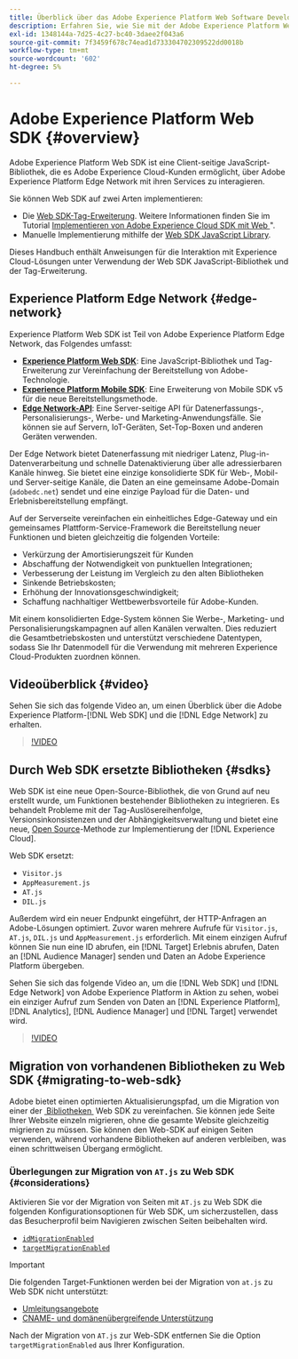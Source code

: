 ```yaml
---
title: Überblick über das Adobe Experience Platform Web Software Development Kit (SDK)
description: Erfahren Sie, wie Sie mit der Adobe Experience Platform Web SDK Experience Platform-Funktionen in Ihre Website integrieren können.
exl-id: 1348144a-7d25-4c27-bc40-3daee2f043a6
source-git-commit: 7f3459f678c74ead1d733304702309522dd0018b
workflow-type: tm+mt
source-wordcount: '602'
ht-degree: 5%

---
```


# Adobe Experience Platform Web SDK {#overview}

Adobe Experience Platform Web SDK ist eine Client-seitige JavaScript-Bibliothek, die es Adobe Experience Cloud-Kunden ermöglicht, über Adobe Experience Platform Edge Network mit ihren Services zu interagieren.

Sie können Web SDK auf zwei Arten implementieren:

* Die [Web SDK-Tag-Erweiterung](../tags/extensions/client/web-sdk/web-sdk-extension-configuration.md). Weitere Informationen finden Sie im Tutorial [Implementieren von Adobe Experience Cloud SDK mit Web &#x200B;](https://experienceleague.adobe.com/de/docs/platform-learn/implement-web-sdk/overview)&quot;.
* Manuelle Implementierung mithilfe der [Web SDK JavaScript Library](install/library.md).

Dieses Handbuch enthält Anweisungen für die Interaktion mit Experience Cloud-Lösungen unter Verwendung der Web SDK JavaScript-Bibliothek und der Tag-Erweiterung.

## Experience Platform Edge Network {#edge-network}



Experience Platform Web SDK ist Teil von Adobe Experience Platform Edge Network, das Folgendes umfasst:

* **[Experience Platform Web SDK](#overview)**: Eine JavaScript-Bibliothek und Tag-Erweiterung zur Vereinfachung der Bereitstellung von Adobe-Technologie.
* **[Experience Platform Mobile SDK](https://developer.adobe.com/client-sdks/home/)**: Eine Erweiterung von Mobile SDK v5 für die neue Bereitstellungsmethode.
* **[Edge Network-API](https://developer.adobe.com/data-collection-apis/docs/api/)**: Eine Server-seitige API für Datenerfassungs-, Personalisierungs-, Werbe- und Marketing-Anwendungsfälle. Sie können sie auf Servern, IoT-Geräten, Set-Top-Boxen und anderen Geräten verwenden.

Der Edge Network bietet Datenerfassung mit niedriger Latenz, Plug-in-Datenverarbeitung und schnelle Datenaktivierung über alle adressierbaren Kanäle hinweg. Sie bietet eine einzige konsolidierte SDK für Web-, Mobil- und Server-seitige Kanäle, die Daten an eine gemeinsame Adobe-Domain (`adobedc.net`) sendet und eine einzige Payload für die Daten- und Erlebnisbereitstellung empfängt.

Auf der Serverseite vereinfachen ein einheitliches Edge-Gateway und ein gemeinsames Plattform-Service-Framework die Bereitstellung neuer Funktionen und bieten gleichzeitig die folgenden Vorteile:

* Verkürzung der Amortisierungszeit für Kunden
* Abschaffung der Notwendigkeit von punktuellen Integrationen;
* Verbesserung der Leistung im Vergleich zu den alten Bibliotheken
* Sinkende Betriebskosten;
* Erhöhung der Innovationsgeschwindigkeit;
* Schaffung nachhaltiger Wettbewerbsvorteile für Adobe-Kunden.

Mit einem konsolidierten Edge-System können Sie Werbe-, Marketing- und Personalisierungskampagnen auf allen Kanälen verwalten. Dies reduziert die Gesamtbetriebskosten und unterstützt verschiedene Datentypen, sodass Sie Ihr Datenmodell für die Verwendung mit mehreren Experience Cloud-Produkten zuordnen können.

## Videoüberblick {#video}

Sehen Sie sich das folgende Video an, um einen Überblick über die Adobe Experience Platform-[!DNL Web SDK] und die [!DNL Edge Network] zu erhalten.

>[!VIDEO](https://video.tv.adobe.com/v/37260?quality=12&learn=on&captions=ger)

## Durch Web SDK ersetzte Bibliotheken {#sdks}

Web SDK ist eine neue Open-Source-Bibliothek, die von Grund auf neu erstellt wurde, um Funktionen bestehender Bibliotheken zu integrieren. Es behandelt Probleme mit der Tag-Auslösereihenfolge, Versionsinkonsistenzen und der Abhängigkeitsverwaltung und bietet eine neue, [Open Source](https://github.com/adobe/alloy)-Methode zur Implementierung der [!DNL Experience Cloud].

Web SDK ersetzt:

* `Visitor.js`
* `AppMeasurement.js`
* `AT.js`
* `DIL.js`

Außerdem wird ein neuer Endpunkt eingeführt, der HTTP-Anfragen an Adobe-Lösungen optimiert. Zuvor waren mehrere Aufrufe für `Visitor.js`, `AT.js`, `DIL.js` und `AppMeasurement.js` erforderlich. Mit einem einzigen Aufruf können Sie nun eine ID abrufen, ein [!DNL Target] Erlebnis abrufen, Daten an [!DNL Audience Manager] senden und Daten an Adobe Experience Platform übergeben.

Sehen Sie sich das folgende Video an, um die [!DNL Web SDK] und [!DNL Edge Network] von Adobe Experience Platform in Aktion zu sehen, wobei ein einziger Aufruf zum Senden von Daten an [!DNL Experience Platform], [!DNL Analytics], [!DNL Audience Manager] und [!DNL Target] verwendet wird.

>[!VIDEO](https://video.tv.adobe.com/v/34148)

## Migration von vorhandenen Bibliotheken zu Web SDK {#migrating-to-web-sdk}

Adobe bietet einen optimierten Aktualisierungspfad, um die Migration von einer der [&#x200B; Bibliotheken &#x200B;](#sdks) Web SDK zu vereinfachen. Sie können jede Seite Ihrer Website einzeln migrieren, ohne die gesamte Website gleichzeitig migrieren zu müssen. Sie können den Web-SDK auf einigen Seiten verwenden, während vorhandene Bibliotheken auf anderen verbleiben, was einen schrittweisen Übergang ermöglicht.

### Überlegungen zur Migration von `AT.js` zu Web SDK {#considerations}

Aktivieren Sie vor der Migration von Seiten mit `AT.js` zu Web SDK die folgenden Konfigurationsoptionen für Web SDK, um sicherzustellen, dass das Besucherprofil beim Navigieren zwischen Seiten beibehalten wird.

* [`idMigrationEnabled`](/help/web-sdk/commands/configure/idmigrationenabled.md)
* [`targetMigrationEnabled`](/help/web-sdk/commands/configure/targetmigrationenabled.md)

>[!IMPORTANT]
>
>Die folgenden Target-Funktionen werden bei der Migration von `at.js` zu Web SDK nicht unterstützt:
>
>* [Umleitungsangebote](https://experienceleague.adobe.com/docs/target/using/experiences/offers/offer-redirect.html?lang=de)
>* [CNAME- und domänenübergreifende Unterstützung](https://experienceleague.adobe.com/docs/target-dev/developer/client-side/at-js-implementation/atjs-cookies.html?lang=de)

Nach der Migration von `AT.js` zur Web-SDK entfernen Sie die Option `targetMigrationEnabled` aus Ihrer Konfiguration.
